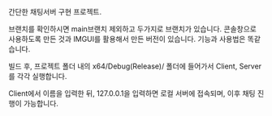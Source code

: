 간단한 채팅서버 구현 프로젝트.

브랜치를 확인하시면 main브랜치 제외하고 두가지로 브랜치가 있습니다.
콘솔창으로 사용하도록 만든 것과 IMGUI를 활용해서 만든 버전이 있습니다.
기능과 사용법은 똑같습니다.

빌드 후, 프로젝트 폴더 내의 x64/Debug(Release)/ 폴더에 들어가서
Client, Server 를 각각 실행합니다.

Client에서 이름을 입력한 뒤, 127.0.0.1을 입력하면 로컬 서버에 접속되며,
이후 채팅 진행이 가능합니다.
